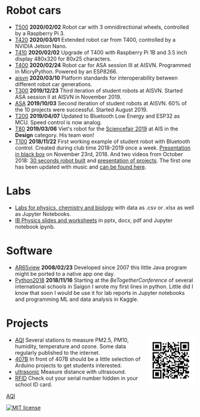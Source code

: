 # Robot cars


- [T500](./T500) __2020/02/02__  Robot car with 3 omnidirectional wheels, controlled by a Raspberry Pi 3.
- [T420](./T420) __2020/03/01__ Extended robot car from T400, controlled by a NVIDIA Jetson Nano.
- [T410](./T410) __2020/02/02__ Upgrade of T400 with Raspberry Pi 1B and 3.5 inch display 480x320 for 80x25 characters.
- [T400](./T400) __2020/02/24__ Robot car for ASA session III at AISVN. Programmed in MicryPython. Powered by an ESP8266.
- [aisvn](./aisvn) __2020/03/10__ Platform standards for interoperability between different robot car generations.
- [T300](./T300) __2019/12/23__ Third iteration of student robots at AISVN. Started ASA session II at AISVN in November 2019.
- [ASA](./asa) __2019/10/03__ Second iteration of student robots at AISVN. 60% of the 10 projects were successful. Started August 2019.
- [T200](./T200) __2019/04/07__ Updated to Bluetooth Low Energy and ESP32 as MCU. Speed control is now analog.
- [T80](./T80) __2019/03/06__ Viet's robot for the [Sciencefair 2019](https://sites.google.com/ais.edu.vn/sciencefair2019) at AIS in the __Design__ category. His team won!
- [T100](./T100) __2018/11/22__ First working example of student robot with Bluetooth control. Created during club time 2018-2019 once a week. [Presentation in black box](https://docs.google.com/presentation/d/1IE6vhY4cZSOWBHvVIj3YtGkaSpueGU_R7iqlo0ujIk4/edit?usp=sharing) on November 23rd, 2018. And two videos from October 2018: [30 seconds robot built](https://youtu.be/4jvJJgrxoKo) and [presentation of projects](https://youtu.be/MgGgulE-zuQ). The first one has been updated with music and [can be found here](https://youtu.be/CzpAYpl62GI).

# Labs

- [Labs for physics, chemistry and biology](./labs) with data as .csv or .xlsx as well as Jupyter Notebooks.
- [IB Physics slides and worksheets](./physics) in pptx, docx, pdf and Jupyter notebook ipynb.


# Software

- [AR65view](ar65view) __2008/02/23__ Developed since 2007 this little Java program might be ported to a native app one day.
- [Python2018](./python2018) __2018/11/16__ Starting at the _BeTogetherConference_ of several international schools in Saigon I wrote my first lines in python. Little did I know that soon I would be use it for lab reports in Jupyter notebooks and programming ML and data analysis in Kaggle.

# Projects

<img src="docs/aqi.png" align="right" width="25%">

- [AQI](./aqi) Several stations to measure PM2.5, PM10, humidity, temperature and ozone. Some data regularly published to the internet.
- [407B](./407B) In front of 407B should be a little selection of Arduino projects to get students interested.
- [ultrasonic](./ultrasonic) Measure distance with ultrasound.
- [RFID](./rfid) Check out your serial number hidden in your school ID card.

[AQI](https://kreier.github.io/aqi/)


[![MIT license](https://img.shields.io/github/license/kreier/kreier.github.io?color=brightgreen)](http://opensource.org/licenses/MIT)

